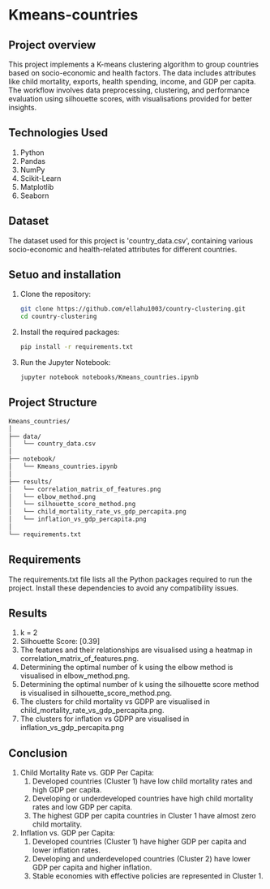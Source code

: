 # Kmeans-countries

## Project overview
This project implements a K-means clustering algorithm to group countries based on socio-economic and health factors. The data includes attributes like child mortality, exports, health spending, income, and GDP per capita. The workflow involves data preprocessing, clustering, and performance evaluation using silhouette scores, with visualisations provided for better insights.

## Technologies Used
1) Python
2) Pandas
3) NumPy
4) Scikit-Learn
5) Matplotlib
6) Seaborn

## Dataset
The dataset used for this project is 'country_data.csv', containing various socio-economic and health-related attributes for different countries.

## Setuo and installation
1) Clone the repository:
   ```bash
   git clone https://github.com/ellahu1003/country-clustering.git
   cd country-clustering
   ```
2) Install the required packages:
    ```bash
    pip install -r requirements.txt
    ```
3) Run the Jupyter Notebook:
   ```bash
   jupyter notebook notebooks/Kmeans_countries.ipynb
   ```

## Project Structure
```markdown
Kmeans_countries/
│
├── data/
│   └── country_data.csv
│
├── notebook/
│   └── Kmeans_countries.ipynb
│
├── results/
│   └── correlation_matrix_of_features.png
│   └── elbow_method.png
│   └── silhouette_score_method.png
│   └── child_mortality_rate_vs_gdp_percapita.png
│   └── inflation_vs_gdp_percapita.png
│
└── requirements.txt
```

## Requirements
The requirements.txt file lists all the Python packages required to run the project. Install these dependencies to avoid any compatibility issues.

## Results
1) k = 2
2) Silhouette Score: [0.39]
3) The features and their relationships are visualised using a heatmap in correlation_matrix_of_features.png.
4) Determining the optimal number of k using the elbow method is visualised in elbow_method.png.
5) Determining the optimal number of k using the silhouette score method is visualised in silhouette_score_method.png.
6) The clusters for child mortality vs GDPP are visualised in child_mortality_rate_vs_gdp_percapita.png.
7) The clusters for inflation vs GDPP are visualised in inflation_vs_gdp_percapita.png

## Conclusion
1) Child Mortality Rate vs. GDP Per Capita:
   1. Developed countries (Cluster 1) have low child mortality rates and high GDP per capita.
   2. Developing or underdeveloped countries have high child mortality rates and low GDP per capita.
   3. The highest GDP per capita countries in Cluster 1 have almost zero child mortality.
2) Inflation vs. GDP per Capita:
   1. Developed countries (Cluster 1) have higher GDP per capita and lower inflation rates.
   2. Developing and underdeveloped countries (Cluster 2) have lower GDP per capita and higher inflation.
   3. Stable economies with effective policies are represented in Cluster 1.




